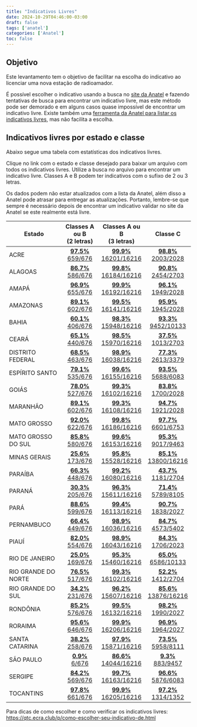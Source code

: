 ```yaml
---
title: "Indicativos Livres"
date: 2024-10-29T04:46:00-03:00
draft: false
tags: ['anatel']
categories: ['Anatel']
toc: false
---
```


## Objetivo
Este levantamento tem o objetivo de facilitar na escolha do indicativo ao licenciar uma nova estação de radioamador.

É possível escolher o indicativo usando a busca no [site da Anatel](https://sistemas.anatel.gov.br/easp/Novo/ConsultaIndicativo/Tela.asp) e fazendo tentativas de busca para encontrar um indicativo livre, mas este método pode ser demorado e em alguns casos quase impossível de encontrar um indicativo livre. Existe também uma [ferramenta da Anatel para listar os indicativos livres](https://sistemas.anatel.gov.br/scra/ConsultaIndicativoVagoOcupado/Tela.asp), mas não facilita a escolha.

## Indicativos livres por estado e classe

Abaixo segue uma tabela com estatísticas dos indicativos livres.

Clique no link com o estado e classe desejado para baixar um arquivo com todos os indicativos livres. Utilize a busca no arquivo para encontrar um indicativo livre. Classes A e B podem ter indicativos com o sufixo de 2 ou 3 letras.

Os dados podem não estar atualizados com a lista da Anatel, além disso a Anatel pode atrasar para entregar as atualizações. Portanto, lembre-se que sempre é necessário depois de encontrar um indicativo validar no site da Anatel se este realmente está livre.


| Estado     | Classes A ou B<br>(2 letras) | Classes A ou B<br>(3 letras) | Classe C |
| ---------- | :-------------------------: | :-------------------------: | :--------: |
|ACRE|[**97.5%**<br>659/676](https://hmagarotto.github.io/anatel-indicativo-livre/classe%20AB2%20-%20ACRE.csv)|[**99.9%**<br>16201/16216](https://hmagarotto.github.io/anatel-indicativo-livre/classe%20AB3%20-%20ACRE.csv)|[**98.8%**<br>2003/2028](https://hmagarotto.github.io/anatel-indicativo-livre/classe%20C%20-%20ACRE.csv)|
|ALAGOAS|[**86.7%**<br>586/676](https://hmagarotto.github.io/anatel-indicativo-livre/classe%20AB2%20-%20ALAGOAS.csv)|[**99.8%**<br>16184/16216](https://hmagarotto.github.io/anatel-indicativo-livre/classe%20AB3%20-%20ALAGOAS.csv)|[**90.8%**<br>2454/2703](https://hmagarotto.github.io/anatel-indicativo-livre/classe%20C%20-%20ALAGOAS.csv)|
|AMAPÁ|[**96.9%**<br>655/676](https://hmagarotto.github.io/anatel-indicativo-livre/classe%20AB2%20-%20AMAP%C3%81.csv)|[**99.9%**<br>16192/16216](https://hmagarotto.github.io/anatel-indicativo-livre/classe%20AB3%20-%20AMAP%C3%81.csv)|[**96.1%**<br>1949/2028](https://hmagarotto.github.io/anatel-indicativo-livre/classe%20C%20-%20AMAP%C3%81.csv)|
|AMAZONAS|[**89.1%**<br>602/676](https://hmagarotto.github.io/anatel-indicativo-livre/classe%20AB2%20-%20AMAZONAS.csv)|[**99.5%**<br>16141/16216](https://hmagarotto.github.io/anatel-indicativo-livre/classe%20AB3%20-%20AMAZONAS.csv)|[**95.9%**<br>1945/2028](https://hmagarotto.github.io/anatel-indicativo-livre/classe%20C%20-%20AMAZONAS.csv)|
|BAHIA|[**60.1%**<br>406/676](https://hmagarotto.github.io/anatel-indicativo-livre/classe%20AB2%20-%20BAHIA.csv)|[**98.3%**<br>15948/16216](https://hmagarotto.github.io/anatel-indicativo-livre/classe%20AB3%20-%20BAHIA.csv)|[**93.3%**<br>9452/10133](https://hmagarotto.github.io/anatel-indicativo-livre/classe%20C%20-%20BAHIA.csv)|
|CEARÁ|[**65.1%**<br>440/676](https://hmagarotto.github.io/anatel-indicativo-livre/classe%20AB2%20-%20CEAR%C3%81.csv)|[**98.5%**<br>15970/16216](https://hmagarotto.github.io/anatel-indicativo-livre/classe%20AB3%20-%20CEAR%C3%81.csv)|[**37.5%**<br>1013/2703](https://hmagarotto.github.io/anatel-indicativo-livre/classe%20C%20-%20CEAR%C3%81.csv)|
|DISTRITO FEDERAL|[**68.5%**<br>463/676](https://hmagarotto.github.io/anatel-indicativo-livre/classe%20AB2%20-%20DISTRITO%20FEDERAL.csv)|[**98.9%**<br>16038/16216](https://hmagarotto.github.io/anatel-indicativo-livre/classe%20AB3%20-%20DISTRITO%20FEDERAL.csv)|[**77.3%**<br>2613/3379](https://hmagarotto.github.io/anatel-indicativo-livre/classe%20C%20-%20DISTRITO%20FEDERAL.csv)|
|ESPÍRITO SANTO|[**79.1%**<br>535/676](https://hmagarotto.github.io/anatel-indicativo-livre/classe%20AB2%20-%20ESP%C3%8DRITO%20SANTO.csv)|[**99.6%**<br>16155/16216](https://hmagarotto.github.io/anatel-indicativo-livre/classe%20AB3%20-%20ESP%C3%8DRITO%20SANTO.csv)|[**93.5%**<br>5688/6083](https://hmagarotto.github.io/anatel-indicativo-livre/classe%20C%20-%20ESP%C3%8DRITO%20SANTO.csv)|
|GOIÁS|[**78.0%**<br>527/676](https://hmagarotto.github.io/anatel-indicativo-livre/classe%20AB2%20-%20GOI%C3%81S.csv)|[**99.3%**<br>16102/16216](https://hmagarotto.github.io/anatel-indicativo-livre/classe%20AB3%20-%20GOI%C3%81S.csv)|[**83.8%**<br>1700/2028](https://hmagarotto.github.io/anatel-indicativo-livre/classe%20C%20-%20GOI%C3%81S.csv)|
|MARANHÃO|[**89.1%**<br>602/676](https://hmagarotto.github.io/anatel-indicativo-livre/classe%20AB2%20-%20MARANH%C3%83O.csv)|[**99.3%**<br>16108/16216](https://hmagarotto.github.io/anatel-indicativo-livre/classe%20AB3%20-%20MARANH%C3%83O.csv)|[**94.7%**<br>1921/2028](https://hmagarotto.github.io/anatel-indicativo-livre/classe%20C%20-%20MARANH%C3%83O.csv)|
|MATO GROSSO|[**92.0%**<br>622/676](https://hmagarotto.github.io/anatel-indicativo-livre/classe%20AB2%20-%20MATO%20GROSSO.csv)|[**99.8%**<br>16186/16216](https://hmagarotto.github.io/anatel-indicativo-livre/classe%20AB3%20-%20MATO%20GROSSO.csv)|[**97.7%**<br>6601/6753](https://hmagarotto.github.io/anatel-indicativo-livre/classe%20C%20-%20MATO%20GROSSO.csv)|
|MATO GROSSO DO SUL|[**85.8%**<br>580/676](https://hmagarotto.github.io/anatel-indicativo-livre/classe%20AB2%20-%20MATO%20GROSSO%20DO%20SUL.csv)|[**99.6%**<br>16153/16216](https://hmagarotto.github.io/anatel-indicativo-livre/classe%20AB3%20-%20MATO%20GROSSO%20DO%20SUL.csv)|[**95.3%**<br>9017/9463](https://hmagarotto.github.io/anatel-indicativo-livre/classe%20C%20-%20MATO%20GROSSO%20DO%20SUL.csv)|
|MINAS GERAIS|[**25.6%**<br>173/676](https://hmagarotto.github.io/anatel-indicativo-livre/classe%20AB2%20-%20MINAS%20GERAIS.csv)|[**95.8%**<br>15528/16216](https://hmagarotto.github.io/anatel-indicativo-livre/classe%20AB3%20-%20MINAS%20GERAIS.csv)|[**85.1%**<br>13800/16216](https://hmagarotto.github.io/anatel-indicativo-livre/classe%20C%20-%20MINAS%20GERAIS.csv)|
|PARAÍBA|[**66.3%**<br>448/676](https://hmagarotto.github.io/anatel-indicativo-livre/classe%20AB2%20-%20PARA%C3%8DBA.csv)|[**99.2%**<br>16080/16216](https://hmagarotto.github.io/anatel-indicativo-livre/classe%20AB3%20-%20PARA%C3%8DBA.csv)|[**43.7%**<br>1181/2704](https://hmagarotto.github.io/anatel-indicativo-livre/classe%20C%20-%20PARA%C3%8DBA.csv)|
|PARANÁ|[**30.3%**<br>205/676](https://hmagarotto.github.io/anatel-indicativo-livre/classe%20AB2%20-%20PARAN%C3%81.csv)|[**96.3%**<br>15611/16216](https://hmagarotto.github.io/anatel-indicativo-livre/classe%20AB3%20-%20PARAN%C3%81.csv)|[**71.4%**<br>5789/8105](https://hmagarotto.github.io/anatel-indicativo-livre/classe%20C%20-%20PARAN%C3%81.csv)|
|PARÁ|[**88.6%**<br>599/676](https://hmagarotto.github.io/anatel-indicativo-livre/classe%20AB2%20-%20PAR%C3%81.csv)|[**99.4%**<br>16113/16216](https://hmagarotto.github.io/anatel-indicativo-livre/classe%20AB3%20-%20PAR%C3%81.csv)|[**90.7%**<br>1838/2027](https://hmagarotto.github.io/anatel-indicativo-livre/classe%20C%20-%20PAR%C3%81.csv)|
|PERNAMBUCO|[**66.4%**<br>449/676](https://hmagarotto.github.io/anatel-indicativo-livre/classe%20AB2%20-%20PERNAMBUCO.csv)|[**98.9%**<br>16036/16216](https://hmagarotto.github.io/anatel-indicativo-livre/classe%20AB3%20-%20PERNAMBUCO.csv)|[**84.7%**<br>4573/5402](https://hmagarotto.github.io/anatel-indicativo-livre/classe%20C%20-%20PERNAMBUCO.csv)|
|PIAUÍ|[**82.0%**<br>554/676](https://hmagarotto.github.io/anatel-indicativo-livre/classe%20AB2%20-%20PIAU%C3%8D.csv)|[**98.9%**<br>16043/16216](https://hmagarotto.github.io/anatel-indicativo-livre/classe%20AB3%20-%20PIAU%C3%8D.csv)|[**84.3%**<br>1706/2023](https://hmagarotto.github.io/anatel-indicativo-livre/classe%20C%20-%20PIAU%C3%8D.csv)|
|RIO DE JANEIRO|[**25.0%**<br>169/676](https://hmagarotto.github.io/anatel-indicativo-livre/classe%20AB2%20-%20RIO%20DE%20JANEIRO.csv)|[**95.3%**<br>15460/16216](https://hmagarotto.github.io/anatel-indicativo-livre/classe%20AB3%20-%20RIO%20DE%20JANEIRO.csv)|[**65.0%**<br>6586/10133](https://hmagarotto.github.io/anatel-indicativo-livre/classe%20C%20-%20RIO%20DE%20JANEIRO.csv)|
|RIO GRANDE DO NORTE|[**76.5%**<br>517/676](https://hmagarotto.github.io/anatel-indicativo-livre/classe%20AB2%20-%20RIO%20GRANDE%20DO%20NORTE.csv)|[**99.3%**<br>16102/16216](https://hmagarotto.github.io/anatel-indicativo-livre/classe%20AB3%20-%20RIO%20GRANDE%20DO%20NORTE.csv)|[**52.2%**<br>1412/2704](https://hmagarotto.github.io/anatel-indicativo-livre/classe%20C%20-%20RIO%20GRANDE%20DO%20NORTE.csv)|
|RIO GRANDE DO SUL|[**34.2%**<br>231/676](https://hmagarotto.github.io/anatel-indicativo-livre/classe%20AB2%20-%20RIO%20GRANDE%20DO%20SUL.csv)|[**96.2%**<br>15607/16216](https://hmagarotto.github.io/anatel-indicativo-livre/classe%20AB3%20-%20RIO%20GRANDE%20DO%20SUL.csv)|[**85.6%**<br>13876/16216](https://hmagarotto.github.io/anatel-indicativo-livre/classe%20C%20-%20RIO%20GRANDE%20DO%20SUL.csv)|
|RONDÔNIA|[**85.2%**<br>576/676](https://hmagarotto.github.io/anatel-indicativo-livre/classe%20AB2%20-%20ROND%C3%94NIA.csv)|[**99.5%**<br>16132/16216](https://hmagarotto.github.io/anatel-indicativo-livre/classe%20AB3%20-%20ROND%C3%94NIA.csv)|[**98.2%**<br>1990/2027](https://hmagarotto.github.io/anatel-indicativo-livre/classe%20C%20-%20ROND%C3%94NIA.csv)|
|RORAIMA|[**95.6%**<br>646/676](https://hmagarotto.github.io/anatel-indicativo-livre/classe%20AB2%20-%20RORAIMA.csv)|[**99.9%**<br>16206/16216](https://hmagarotto.github.io/anatel-indicativo-livre/classe%20AB3%20-%20RORAIMA.csv)|[**96.9%**<br>1964/2027](https://hmagarotto.github.io/anatel-indicativo-livre/classe%20C%20-%20RORAIMA.csv)|
|SANTA CATARINA|[**38.2%**<br>258/676](https://hmagarotto.github.io/anatel-indicativo-livre/classe%20AB2%20-%20SANTA%20CATARINA.csv)|[**97.9%**<br>15871/16216](https://hmagarotto.github.io/anatel-indicativo-livre/classe%20AB3%20-%20SANTA%20CATARINA.csv)|[**73.5%**<br>5958/8111](https://hmagarotto.github.io/anatel-indicativo-livre/classe%20C%20-%20SANTA%20CATARINA.csv)|
|SÃO PAULO|[**0.9%**<br>6/676](https://hmagarotto.github.io/anatel-indicativo-livre/classe%20AB2%20-%20S%C3%83O%20PAULO.csv)|[**86.6%**<br>14044/16216](https://hmagarotto.github.io/anatel-indicativo-livre/classe%20AB3%20-%20S%C3%83O%20PAULO.csv)|[**9.3%**<br>883/9457](https://hmagarotto.github.io/anatel-indicativo-livre/classe%20C%20-%20S%C3%83O%20PAULO.csv)|
|SERGIPE|[**84.2%**<br>569/676](https://hmagarotto.github.io/anatel-indicativo-livre/classe%20AB2%20-%20SERGIPE.csv)|[**99.7%**<br>16163/16216](https://hmagarotto.github.io/anatel-indicativo-livre/classe%20AB3%20-%20SERGIPE.csv)|[**96.6%**<br>5876/6083](https://hmagarotto.github.io/anatel-indicativo-livre/classe%20C%20-%20SERGIPE.csv)|
|TOCANTINS|[**97.8%**<br>661/676](https://hmagarotto.github.io/anatel-indicativo-livre/classe%20AB2%20-%20TOCANTINS.csv)|[**99.9%**<br>16205/16216](https://hmagarotto.github.io/anatel-indicativo-livre/classe%20AB3%20-%20TOCANTINS.csv)|[**97.2%**<br>1314/1352](https://hmagarotto.github.io/anatel-indicativo-livre/classe%20C%20-%20TOCANTINS.csv)|


Para dicas de como escolher e como verificar os indicativos livres: https://qtc.ecra.club/p/como-escolher-seu-indicativo-de.html
